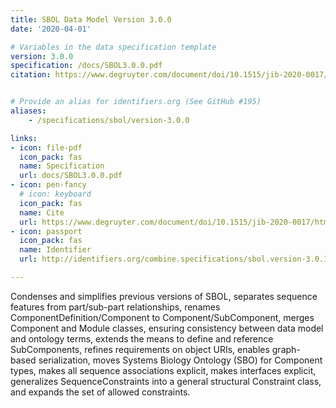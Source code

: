 ```yaml
---
title: SBOL Data Model Version 3.0.0
date: '2020-04-01'

# Variables in the data specification template
version: 3.0.0
specification: /docs/SBOL3.0.0.pdf
citation: https://www.degruyter.com/document/doi/10.1515/jib-2020-0017/html


# Provide an alias for identifiers.org (See GitHub #195)
aliases:
    - /specifications/sbol/version-3.0.0

links:
- icon: file-pdf
  icon_pack: fas
  name: Specification
  url: docs/SBOL3.0.0.pdf
- icon: pen-fancy
  # icon: keyboard
  icon_pack: fas
  name: Cite
  url: https://www.degruyter.com/document/doi/10.1515/jib-2020-0017/html
- icon: passport
  icon_pack: fas
  name: Identifier
  url: http://identifiers.org/combine.specifications/sbol.version-3.0.1

---
```


Condenses and simplifies previous versions of SBOL, separates sequence features from part/sub-part relationships, renames ComponentDefinition/Component to Component/SubComponent, merges Component and Module classes, ensuring consistency between data model and ontology terms, extends the means to define and reference SubComponents, refines requirements on object URIs, enables graph-based serialization, moves Systems Biology Ontology (SBO) for Component types, makes all sequence associations explicit, makes interfaces explicit, generalizes SequenceConstraints into a general structural Constraint class, and expands the set of allowed constraints.
